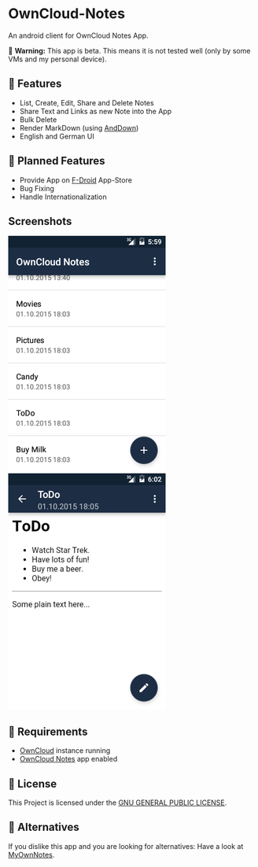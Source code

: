 # OwnCloud-Notes
An android client for OwnCloud Notes App.

:construction: **Warning:** This app is beta. This means it is not tested well (only by some VMs and my personal device).

## :rocket: Features
* List, Create, Edit, Share and Delete Notes
* Share Text and Links as new Note into the App
* Bulk Delete
* Render MarkDown (using [AndDown](https://github.com/commonsguy/cwac-anddown))
* English and German UI

## :checkered_flag: Planned Features
* Provide App on [F-Droid](https://f-droid.org/) App-Store
* Bug Fixing
* Handle Internationalization

## Screenshots
![Demo 1](/demo-1.png)
![Demo 2](/demo-2.png)

## :link: Requirements
* [OwnCloud](https://github.com/owncloud/) instance running
* [OwnCloud Notes](https://github.com/owncloud/notes) app enabled

## :notebook: License
This Project is licensed under the [GNU GENERAL PUBLIC LICENSE](/LICENSE).

## :twisted_rightwards_arrows: Alternatives
If you dislike this app and you are looking for alternatives: Have a look at [MyOwnNotes](https://github.com/aykit/MyOwnNotes).
